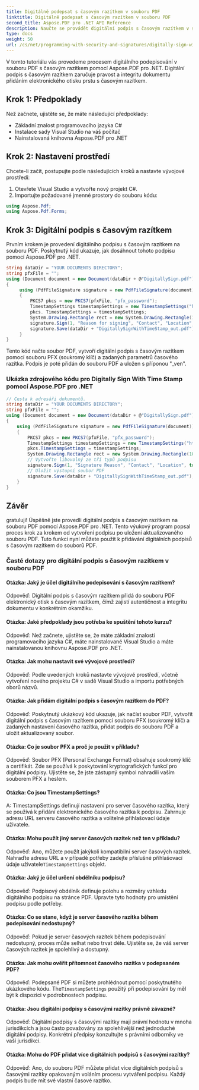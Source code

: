 ```yaml
---
title: Digitálně podepsat s časovým razítkem v souboru PDF
linktitle: Digitálně podepsat s časovým razítkem v souboru PDF
second_title: Aspose.PDF pro .NET API Reference
description: Naučte se provádět digitální podpis s časovým razítkem v souboru PDF pomocí Aspose.PDF pro .NET.
type: docs
weight: 50
url: /cs/net/programming-with-security-and-signatures/digitally-sign-with-time-stamp/
---
```

V tomto tutoriálu vás provedeme procesem digitálního podepisování v souboru PDF s časovým razítkem pomocí Aspose.PDF pro .NET. Digitální podpis s časovým razítkem zaručuje pravost a integritu dokumentu přidáním elektronického otisku prstu s časovým razítkem.

## Krok 1: Předpoklady

Než začnete, ujistěte se, že máte následující předpoklady:

- Základní znalost programovacího jazyka C#
- Instalace sady Visual Studio na váš počítač
- Nainstalovaná knihovna Aspose.PDF pro .NET

## Krok 2: Nastavení prostředí

Chcete-li začít, postupujte podle následujících kroků a nastavte vývojové prostředí:

1. Otevřete Visual Studio a vytvořte nový projekt C#.
2. Importujte požadované jmenné prostory do souboru kódu:

```csharp
using Aspose.Pdf;
using Aspose.Pdf.Forms;
```

## Krok 3: Digitální podpis s časovým razítkem

Prvním krokem je provedení digitálního podpisu s časovým razítkem na souboru PDF. Poskytnutý kód ukazuje, jak dosáhnout tohoto podpisu pomocí Aspose.PDF pro .NET.

```csharp
string dataDir = "YOUR DOCUMENTS DIRECTORY";
string pfxFile = "";
using (Document document = new Document(dataDir + @"DigitallySign.pdf"))
{
     using (PdfFileSignature signature = new PdfFileSignature(document))
     {
         PKCS7 pkcs = new PKCS7(pfxFile, "pfx_password");
         TimestampSettings timestampSettings = new TimestampSettings("https:\\your_timestamp_settings", "user:password");
         pkcs. TimestampSettings = timestampSettings;
         System.Drawing.Rectangle rect = new System.Drawing.Rectangle(100, 100, 200, 100);
         signature.Sign(1, "Reason for signing", "Contact", "Location", true, rect, pkcs);
         signature.Save(dataDir + "DigitallySignWithTimeStamp_out.pdf");
     }
}
```

Tento kód načte soubor PDF, vytvoří digitální podpis s časovým razítkem pomocí souboru PFX (soukromý klíč) a zadaných parametrů časového razítka. Podpis je poté přidán do souboru PDF a uložen s příponou "_ven".

### Ukázka zdrojového kódu pro Digitally Sign With Time Stamp pomocí Aspose.PDF pro .NET 
```csharp
// Cesta k adresáři dokumentů.
string dataDir = "YOUR DOCUMENTS DIRECTORY";
string pfxFile = "";
using (Document document = new Document(dataDir + @"DigitallySign.pdf"))
{
	using (PdfFileSignature signature = new PdfFileSignature(document))
	{
		PKCS7 pkcs = new PKCS7(pfxFile, "pfx_password");
		TimestampSettings timestampSettings = new TimestampSettings("https:\\your_timestamp_settings", "user:password"); // Uživatel/Heslo lze vynechat
		pkcs.TimestampSettings = timestampSettings;
		System.Drawing.Rectangle rect = new System.Drawing.Rectangle(100, 100, 200, 100);
		// Vytvořte libovolný ze tří typů podpisu
		signature.Sign(1, "Signature Reason", "Contact", "Location", true, rect, pkcs);
		// Uložit výstupní soubor PDF
		signature.Save(dataDir + "DigitallySignWithTimeStamp_out.pdf");
	}
}
```

## Závěr

gratuluji! Úspěšně jste provedli digitální podpis s časovým razítkem na souboru PDF pomocí Aspose.PDF pro .NET. Tento výukový program popsal proces krok za krokem od vytvoření podpisu po uložení aktualizovaného souboru PDF. Tuto funkci nyní můžete použít k přidávání digitálních podpisů s časovým razítkem do souborů PDF.

### Časté dotazy pro digitální podpis s časovým razítkem v souboru PDF

#### Otázka: Jaký je účel digitálního podepisování s časovým razítkem?

Odpověď: Digitální podpis s časovým razítkem přidá do souboru PDF elektronický otisk s časovým razítkem, čímž zajistí autentičnost a integritu dokumentu v konkrétním okamžiku.

#### Otázka: Jaké předpoklady jsou potřeba ke spuštění tohoto kurzu?

Odpověď: Než začnete, ujistěte se, že máte základní znalosti programovacího jazyka C#, máte nainstalované Visual Studio a máte nainstalovanou knihovnu Aspose.PDF pro .NET.

#### Otázka: Jak mohu nastavit své vývojové prostředí?

Odpověď: Podle uvedených kroků nastavte vývojové prostředí, včetně vytvoření nového projektu C# v sadě Visual Studio a importu potřebných oborů názvů.

#### Otázka: Jak přidám digitální podpis s časovým razítkem do PDF?

Odpověď: Poskytnutý ukázkový kód ukazuje, jak načíst soubor PDF, vytvořit digitální podpis s časovým razítkem pomocí souboru PFX (soukromý klíč) a zadaných nastavení časového razítka, přidat podpis do souboru PDF a uložit aktualizovaný soubor.

#### Otázka: Co je soubor PFX a proč je použit v příkladu?

Odpověď: Soubor PFX (Personal Exchange Format) obsahuje soukromý klíč a certifikát. Zde se používá k poskytování kryptografických funkcí pro digitální podpisy. Ujistěte se, že jste zástupný symbol nahradili vaším souborem PFX a heslem.

#### Otázka: Co jsou TimestampSettings?

A: TimestampSettings definují nastavení pro server časového razítka, který se používá k přidání elektronického časového razítka k podpisu. Zahrnuje adresu URL serveru časového razítka a volitelné přihlašovací údaje uživatele.

#### Otázka: Mohu použít jiný server časových razítek než ten v příkladu?
 Odpověď: Ano, můžete použít jakýkoli kompatibilní server časových razítek. Nahraďte adresu URL a v případě potřeby zadejte příslušné přihlašovací údaje uživatele`TimestampSettings` objekt.

#### Otázka: Jaký je účel určení obdélníku podpisu?

Odpověď: Podpisový obdélník definuje polohu a rozměry vzhledu digitálního podpisu na stránce PDF. Upravte tyto hodnoty pro umístění podpisu podle potřeby.

#### Otázka: Co se stane, když je server časového razítka během podepisování nedostupný?

Odpověď: Pokud je server časových razítek během podepisování nedostupný, proces může selhat nebo trvat déle. Ujistěte se, že váš server časových razítek je spolehlivý a dostupný.

#### Otázka: Jak mohu ověřit přítomnost časového razítka v podepsaném PDF?

 Odpověď: Podepsané PDF si můžete prohlédnout pomocí poskytnutého ukázkového kódu. The`TimestampSettings` použitý při podepisování by měl být k dispozici v podrobnostech podpisu.

#### Otázka: Jsou digitální podpisy s časovými razítky právně závazné?

Odpověď: Digitální podpisy s časovými razítky mají právní hodnotu v mnoha jurisdikcích a jsou často považovány za spolehlivější než jednoduché digitální podpisy. Konkrétní předpisy konzultujte s právními odborníky ve vaší jurisdikci.

#### Otázka: Mohu do PDF přidat více digitálních podpisů s časovými razítky?

Odpověď: Ano, do souboru PDF můžete přidat více digitálních podpisů s časovými razítky opakovaným voláním procesu vytváření podpisu. Každý podpis bude mít své vlastní časové razítko.